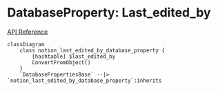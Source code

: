 # DatabaseProperty: Last_edited_by

[API Reference](https://developers.notion.com/reference/property-object#last-edited-by)

```mermaid
classDiagram
    class notion_last_edited_by_database_property {
        [hashtable] $last_edited_by
        ConvertFromObject()
    }
    `DatabasePropertiesBase` --|> `notion_last_edited_by_database_property`:inherits
```
